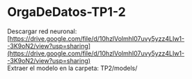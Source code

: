 # OrgaDeDatos-TP1-2

Descargar red neuronal: [https://drive.google.com/file/d/10hzlVolmhI07uvy5yzz4LIw1--3K9oN2/view?usp=sharing](https://drive.google.com/file/d/10hzlVolmhI07uvy5yzz4LIw1--3K9oN2/view?usp=sharing) \
Extraer el modelo en la carpeta: TP2/models/
